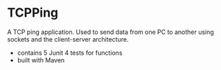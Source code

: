 # TCPPing
A TCP ping application. Used to send data from one PC to another using sockets and the client-server architecture.

* contains 5 Junit 4 tests for functions
* built with Maven